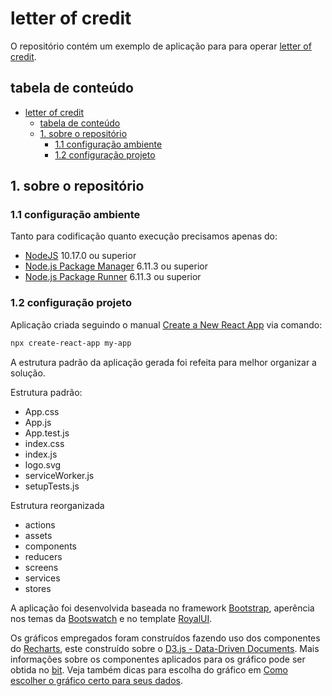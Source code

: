 # letter of credit

O repositório contém um exemplo de aplicação para para operar [letter of credit](https://www.bb.com.br/pbb/pagina-inicial/atendimento/bb-no-mundo/banco-do-brasil-in-london/letters-of-credit#/).

## tabela de conteúdo

- [letter of credit](#letter-of-credit)
  - [tabela de conteúdo](#tabela-de-conte%c3%bado)
  - [1. sobre o repositório](#1-sobre-o-reposit%c3%b3rio)
    - [1.1 configuração ambiente](#11-configura%c3%a7%c3%a3o-ambiente)
    - [1.2 configuração projeto](#12-configura%c3%a7%c3%a3o-projeto)

## 1. sobre o repositório

### 1.1 configuração ambiente

Tanto para codificação quanto execução precisamos apenas do:

+ [NodeJS](https://nodejs.org/) 10.17.0 ou superior
+ [Node.js Package Manager](https://www.npmjs.com/) 6.11.3 ou superior
+ [Node.js Package Runner](https://github.com/npm/npx/) 6.11.3 ou superior

### 1.2 configuração projeto

Aplicação criada seguindo o manual [Create a New React App](https://reactjs.org/docs/create-a-new-react-app.html) via comando:

```bash
npx create-react-app my-app
```

A estrutura padrão da aplicação gerada foi refeita para melhor organizar a solução.

Estrutura padrão:

+ App.css
+ App.js
+ App.test.js
+ index.css
+ index.js
+ logo.svg
+ serviceWorker.js
+ setupTests.js

Estrutura reorganizada

+ actions
+ assets
+ components
+ reducers
+ screens
+ services
+ stores

A aplicação foi desenvolvida baseada no framework [Bootstrap](https://getbootstrap.com/), aperência nos temas da [Bootswatch](https://bootswatch.com/) e no template [RoyalUI](https://github.com/BootstrapDash/RoyalUI-Free-Bootstrap-Admin-Template).

Os gráficos empregados foram construídos fazendo uso dos componentes do [Recharts](http://recharts.org/en-US/), este construído sobre o [D3.js - Data-Driven Documents](https://d3js.org/). Mais informações sobre os componentes aplicados para os gráfico pode ser obtida no [bit](https://bit.dev/recharts/). Veja também dicas para escolha do gráfico em [Como escolher o gráfico certo para seus dados](https://infogram.com/pt/pagina/escolha-grafico-de-visualizacoes-certo).
